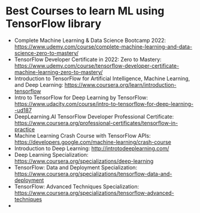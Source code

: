 # Best Courses to learn ML using TensorFlow library
* Complete Machine Learning & Data Science Bootcamp 2022: https://www.udemy.com/course/complete-machine-learning-and-data-science-zero-to-mastery/
* TensorFlow Developer Certificate in 2022: Zero to Mastery: https://www.udemy.com/course/tensorflow-developer-certificate-machine-learning-zero-to-mastery/
* Introduction to TensorFlow for Artificial Intelligence, Machine Learning, and Deep Learning: https://www.coursera.org/learn/introduction-tensorflow
* Intro to TensorFlow for Deep Learning by TensorFlow: https://www.udacity.com/course/intro-to-tensorflow-for-deep-learning--ud187
* DeepLearning.AI TensorFlow Developer Professional Certificate: https://www.coursera.org/professional-certificates/tensorflow-in-practice
* Machine Learning Crash Course with TensorFlow APIs: https://developers.google.com/machine-learning/crash-course
* Introduction to Deep Learning: http://introtodeeplearning.com/
* Deep Learning Specialization: https://www.coursera.org/specializations/deep-learning
* TensorFlow: Data and Deployment Specialization: https://www.coursera.org/specializations/tensorflow-data-and-deployment
* TensorFlow: Advanced Techniques Specialization: https://www.coursera.org/specializations/tensorflow-advanced-techniques
* 
